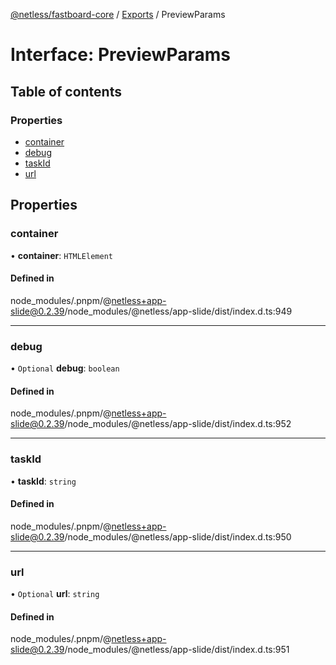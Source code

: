 [@netless/fastboard-core](../README.md) / [Exports](../modules.md) / PreviewParams

# Interface: PreviewParams

## Table of contents

### Properties

- [container](PreviewParams.md#container)
- [debug](PreviewParams.md#debug)
- [taskId](PreviewParams.md#taskid)
- [url](PreviewParams.md#url)

## Properties

### container

• **container**: `HTMLElement`

#### Defined in

node_modules/.pnpm/@netless+app-slide@0.2.39/node_modules/@netless/app-slide/dist/index.d.ts:949

___

### debug

• `Optional` **debug**: `boolean`

#### Defined in

node_modules/.pnpm/@netless+app-slide@0.2.39/node_modules/@netless/app-slide/dist/index.d.ts:952

___

### taskId

• **taskId**: `string`

#### Defined in

node_modules/.pnpm/@netless+app-slide@0.2.39/node_modules/@netless/app-slide/dist/index.d.ts:950

___

### url

• `Optional` **url**: `string`

#### Defined in

node_modules/.pnpm/@netless+app-slide@0.2.39/node_modules/@netless/app-slide/dist/index.d.ts:951
